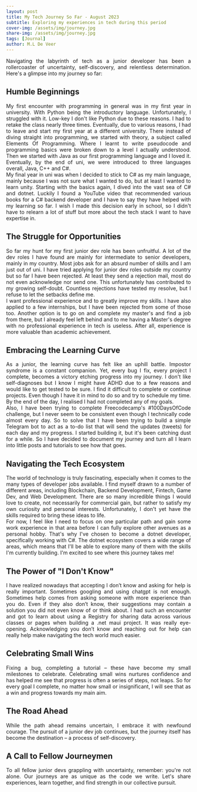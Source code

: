 ```yaml
---
layout: post
title: My Tech Journey So Far - August 2023
subtitle: Exploring my experiences in tech during this period
cover-img: /assets/img/journey.jpg
share-img: /assets/img/journey.jpg
tags: [Journal]
author: M.L De Veer
---
```


<div align="justify">Navigating the labyrinth of tech as a junior developer has been a rollercoaster of uncertainty, self-discovery, and relentless determination. Here's a glimpse into my journey so far:</div>

## Humble Beginnings

<div align="justify"> My first encounter with programming in general was in my first year in university. With Python being the introductory language. Unfortunately, I struggled with it. Low-key I don't like Python due to these reasons. I had to retake the class nearly three times. Eventually, due to various reasons, I had to leave and start my first year at a different university. There instead of diving straight into programming, we started with theory, a subject called Elements Of Programming. Where I learnt to write pseudocode and programming basics were broken down to a level I actually understood. Then we started with Java as our first programming language and I loved it. Eventually, by the end of uni, we were introduced to three languages overall, Java, C++ and C#. </div>

<div align="justify">My final year in uni was when I decided to stick to C# as my main language, mainly because I was not sure what I wanted to do, but at least I wanted to learn unity. Starting with the basics again, I dived into the vast sea of C# and dotnet. Luckily I found a YouTube video that recommended various books for a C# backend developer and I have to say they have helped with my learning so far. I wish I made this decision early in school, so I didn't have to relearn a lot of stuff but more about the tech stack I want to have expertise in.</div>

## The Struggle for Opportunities

<div align="justify">So far my hunt for my first junior dev role has been unfruitful. A lot of the dev roles I have found are mainly for intermediate to senior developers, mainly in my country. Most jobs ask for an absurd number of skills and I am just out of uni. I have tried applying for junior dev roles outside my country but so far I have been rejected. At least they send a rejection mail, most do not even acknowledge nor send one. This unfortunately has contributed to my growing self-doubt. Countless rejections have tested my resolve, but I refuse to let the setbacks define me.</div>

<div align="justify">I want professional experience and to greatly improve my skills. I have also applied to a few internships, but I have been rejected from some of those too. Another option is to go on and complete my master's and find a job from there, but I already feel left behind and to me having a Master's degree with no professional experience in tech is useless. After all, experience is more valuable than academic achievement.</div>

## Embracing the Learning Curve

<div align="justify">As a junior, the learning curve has felt like an uphill battle. Impostor syndrome is a constant companion. Yet, every bug I fix, every project I complete, becomes a victory etching progress into my journey. I don't like self-diagnoses but I know I might have ADHD due to a few reasons and would like to get tested to be sure. I find it difficult to complete or continue projects. Even though I have it in mind to do so and try to schedule my time. By the end of the day, I realised I had not completed any of my goals.</div>

<div align="justify">Also, I have been trying to complete Freecodecamp's #100DaysOfCode challenge, but I never seem to be consistent even though I technically code almost every day. So to solve that I have been trying to build a simple Telegram bot to act as a to-do list that will send the updates (tweets) for each day and my progress. I started building it, but it's been catching dust for a while. So I have decided to document my journey and turn all I learn into little posts and tutorials to see how that goes.</div>

## Navigating the Tech Ecosystem

<div align="justify">The world of technology is truly fascinating, especially when it comes to the many types of developer jobs available. I find myself drawn to a number of different areas, including Blockchain, Backend Development, Fintech, Game Dev, and Web Development. There are so many incredible things I would love to create, not necessarily for commercial gain, but rather to satisfy my own curiosity and personal interests. Unfortunately, I don't yet have the skills required to bring these ideas to life.</div>

<div align="justify">For now, I feel like I need to focus on one particular path and gain some work experience in that area before I can fully explore other avenues as a personal hobby. That's why I've chosen to become a dotnet developer, specifically working with C#. The dotnet ecosystem covers a wide range of areas, which means that I'll be able to explore many of them with the skills I'm currently building. I'm excited to see where this journey takes me!</div>

## The Power of "I Don't Know"

<div align="justify">I have realized nowadays that accepting I don’t know and asking for help is really important. Sometimes googling and using chatgpt is not enough. Sometimes help comes from asking someone with more experience than you do. Even if they also don’t know, their suggestions may contain a solution you did not even know of or think about. I had such an encounter and got to learn about using a Registry for sharing data across various classes or pages when building a .net maui project. It was really eye-opening. Acknowledging you don’t know and reaching out for help can really help make navigating the tech world much easier.</div>

## Celebrating Small Wins

<div align="justify">Fixing a bug, completing a tutorial – these have become my small milestones to celebrate. Celebrating small wins nurtures confidence and has helped me see that progress is often a series of steps, not leaps. So for every goal I complete, no matter how small or insignificant, I will see that as a win and progress towards my main aim.</div>

## The Road Ahead

<div align="justify">While the path ahead remains uncertain, I embrace it with newfound courage. The pursuit of a junior dev job continues, but the journey itself has become the destination – a process of self-discovery.</div>

## A Call to Fellow Journeymen

<div align="justify">To all fellow junior devs grappling with uncertainty, remember: you're not alone. Our journeys are as unique as the code we write. Let's share experiences, learn together, and find strength in our collective pursuit.</div>
